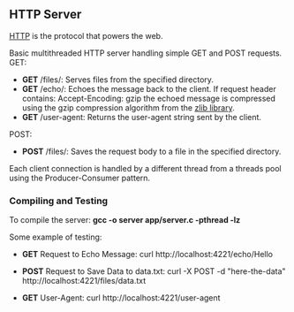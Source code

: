 ## HTTP Server

[HTTP](https://en.wikipedia.org/wiki/Hypertext_Transfer_Protocol) is the
protocol that powers the web.


Basic multithreaded HTTP server handling simple GET and POST requests.
GET:
   - **GET** /files/: Serves files from the specified directory.
   - **GET** /echo/: Echoes the message back to the client. If request header contains: Accept-Encoding: gzip the echoed message is compressed using the gzip compression algorithm from the  [zlib library](https://www.zlib.net/).
   - **GET** /user-agent: Returns the user-agent string sent by the client.

POST:
   - **POST** /files/: Saves the request body to a file in the specified directory.

Each client connection is handled by a different thread from a threads pool using the Producer-Consumer pattern.

### Compiling and Testing

To compile the server: **gcc -o server app/server.c -pthread -lz**

Some example of testing:

- **GET** Request to Echo Message: curl http://localhost:4221/echo/Hello

- **POST** Request to Save Data to data.txt: curl -X POST -d "here-the-data" http://localhost:4221/files/data.txt

- **GET** User-Agent: curl http://localhost:4221/user-agent
